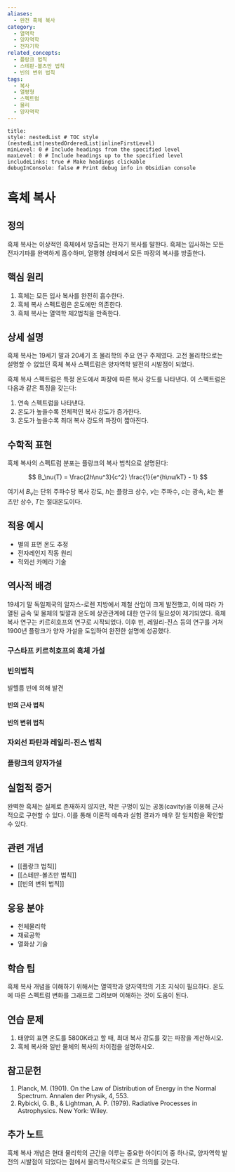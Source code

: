 ```yaml
---
aliases:
  - 완전 흑체 복사
category:
  - 열역학
  - 양자역학
  - 전자기학
related_concepts:
  - 플랑크 법칙
  - 스테판-볼츠만 법칙
  - 빈의 변위 법칙
tags:
  - 복사
  - 열평형
  - 스펙트럼
  - 물리
  - 양자역학
---
```


```table-of-contents
title: 
style: nestedList # TOC style (nestedList|nestedOrderedList|inlineFirstLevel)
minLevel: 0 # Include headings from the specified level
maxLevel: 0 # Include headings up to the specified level
includeLinks: true # Make headings clickable
debugInConsole: false # Print debug info in Obsidian console
```
# 흑체 복사

## 정의
흑체 복사는 이상적인 흑체에서 방출되는 전자기 복사를 말한다. 흑체는 입사하는 모든 전자기파를 완벽하게 흡수하며, 열평형 상태에서 모든 파장의 복사를 방출한다.

## 핵심 원리
1. 흑체는 모든 입사 복사를 완전히 흡수한다.
2. 흑체 복사 스펙트럼은 온도에만 의존한다.
3. 흑체 복사는 열역학 제2법칙을 만족한다.

## 상세 설명
흑체 복사는 19세기 말과 20세기 초 물리학의 주요 연구 주제였다. 고전 물리학으로는 설명할 수 없었던 흑체 복사 스펙트럼은 양자역학 발전의 시발점이 되었다.

흑체 복사 스펙트럼은 특정 온도에서 파장에 따른 복사 강도를 나타낸다. 이 스펙트럼은 다음과 같은 특징을 갖는다:

1. 연속 스펙트럼을 나타낸다.
2. 온도가 높을수록 전체적인 복사 강도가 증가한다.
3. 온도가 높을수록 최대 복사 강도의 파장이 짧아진다.

## 수학적 표현
흑체 복사의 스펙트럼 분포는 플랑크의 복사 법칙으로 설명된다:

$$ B_\nu(T) = \frac{2h\nu^3}{c^2} \frac{1}{e^{h\nu/kT} - 1} $$

여기서 $B_\nu$는 단위 주파수당 복사 강도, $h$는 플랑크 상수, $\nu$는 주파수, $c$는 광속, $k$는 볼츠만 상수, $T$는 절대온도이다.

## 적용 예시
- 별의 표면 온도 추정
- 전자레인지 작동 원리
- 적외선 카메라 기술

## 역사적 배경
19세기 말 독일제국의 알자스-로렌 지방에서 제철 산업이 크게 발전했고, 이에 따라 가열된 금속 및 물체의 빛깔과 온도에 상관관계에 대한 연구의 필요성이 제기되었다. 흑체 복사 연구는 키르히호프의 연구로 시작되었다. 이후 빈, 레일리-진스 등의 연구를 거쳐 1900년 플랑크가 양자 가설을 도입하여 완전한 설명에 성공했다.
### 구스타프 키르히호프의 흑체 가설

### 빈의법칙
빌헬름 빈에 의해 발견
#### 빈의 근사 법칙

#### 빈의 변위 법칙


### 자외선 파탄과 레일리-진스 법칙

### 플랑크의 양자가설



## 실험적 증거
완벽한 흑체는 실제로 존재하지 않지만, 작은 구멍이 있는 공동(cavity)을 이용해 근사적으로 구현할 수 있다. 이를 통해 이론적 예측과 실험 결과가 매우 잘 일치함을 확인할 수 있다.

## 관련 개념
- [[플랑크 법칙]]
- [[스테판-볼츠만 법칙]]
- [[빈의 변위 법칙]]

## 응용 분야
- 천체물리학
- 재료공학
- 열화상 기술



## 학습 팁
흑체 복사 개념을 이해하기 위해서는 열역학과 양자역학의 기초 지식이 필요하다. 온도에 따른 스펙트럼 변화를 그래프로 그려보며 이해하는 것이 도움이 된다.

## 연습 문제
1. 태양의 표면 온도를 5800K라고 할 때, 최대 복사 강도를 갖는 파장을 계산하시오.
2. 흑체 복사와 일반 물체의 복사의 차이점을 설명하시오.

## 참고문헌
1. Planck, M. (1901). On the Law of Distribution of Energy in the Normal Spectrum. Annalen der Physik, 4, 553.
2. Rybicki, G. B., & Lightman, A. P. (1979). Radiative Processes in Astrophysics. New York: Wiley.

## 추가 노트
흑체 복사 개념은 현대 물리학의 근간을 이루는 중요한 아이디어 중 하나로, 양자역학 발전의 시발점이 되었다는 점에서 물리학사적으로도 큰 의의를 갖는다.